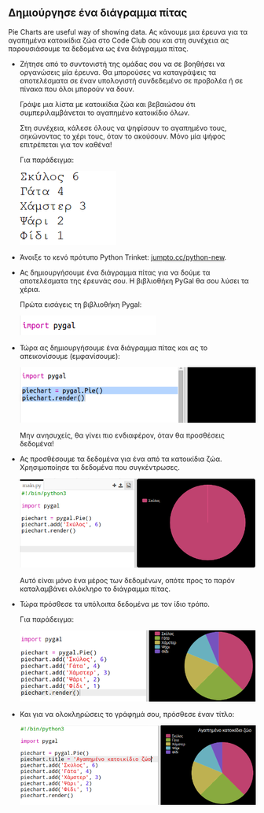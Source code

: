 ## Δημιούργησε ένα διάγραμμα πίτας

Pie Charts are useful way of showing data. Ας κάνουμε μια έρευνα για τα αγαπημένα κατοικίδια ζώα στο Code Club σου και στη συνέχεια ας παρουσιάσουμε τα δεδομένα ως ένα διάγραμμα πίτας.

+ Ζήτησε από το συντονιστή της ομάδας σου να σε βοηθήσει να οργανώσεις μία έρευνα. Θα μπορούσες να καταγράψεις τα αποτελέσματα σε έναν υπολογιστή συνδεδεμένο σε προβολέα ή σε πίνακα που όλοι μπορούν να δουν.
    
    Γράψε μια λίστα με κατοικίδια ζώα και βεβαιώσου ότι συμπεριλαμβάνεται το αγαπημένο κατοικίδιο όλων.
    
    Στη συνέχεια, κάλεσε όλους να ψηφίσουν το αγαπημένο τους, σηκώνοντας το χέρι τους, όταν το ακούσουν. Μόνο μία ψήφος επιτρέπεται για τον καθένα!
    
    Για παράδειγμα:
    
    ![screenshot](images/pets-favourite.png)

+ Άνοιξε το κενό πρότυπο Python Trinket: <a href="http://jumpto.cc/python-new" target="_blank">jumpto.cc/python-new</a>.

+ Ας δημιουργήσουμε ένα διάγραμμα πίτας για να δούμε τα αποτελέσματα της έρευνάς σου. Η βιβλιοθήκη PyGal θα σου λύσει τα χέρια.
    
    Πρώτα εισάγεις τη βιβλιοθήκη Pygal:
    
    ![screenshot](images/pets-pygal.png)

+ Τώρα ας δημιουργήσουμε ένα διάγραμμα πίτας και ας το απεικονίσουμε (εμφανίσουμε):
    
    ![screenshot](images/pets-pie.png)
    
    Μην ανησυχείς, θα γίνει πιο ενδιαφέρον, όταν θα προσθέσεις δεδομένα!

+ Ας προσθέσουμε τα δεδομένα για ένα από τα κατοικίδια ζώα. Χρησιμοποίησε τα δεδομένα που συγκέντρωσες.
    
    ![screenshot](images/pets-add.png)
    
    Αυτό είναι μόνο ένα μέρος των δεδομένων, οπότε προς το παρόν καταλαμβάνει ολόκληρο το διάγραμμα πίτας.

+ Τώρα πρόσθεσε τα υπόλοιπα δεδομένα με τον ίδιο τρόπο.
    
    Για παράδειγμα:
    
    ![screenshot](images/pets-add-all.png)

+ Και για να ολοκληρώσεις το γράφημά σου, πρόσθεσε έναν τίτλο:
    
    ![screenshot](images/pets-title.png)